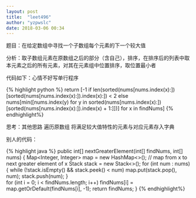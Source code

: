 ```yaml
---
layout: post
title:  "leet496"
author: "yzpwslc"
date: 2018-03-06 00:34
---
```


<p>题目：在给定数组中寻找一个子数组每个元素的下一个较大值</p>
<p>分析：取子数组元素在原数组之后的部分（含自己），排序，在排序后的列表中取本元素之后的所有元素，对其在元素组中位置排序，取位置最小者</p>
<p>代码如下：心情不好写单行程序</p>
{% highlight python %}
        return [-1 if len(sorted(nums[nums.index(x):])[sorted(nums[nums.index(x):]).index(x):]) < 2 else nums[min([nums.index(y) for y in sorted(nums[nums.index(x):])[sorted(nums[nums.index(x):]).index(x) + 1:]])] for x in findNums]
{% endhighlight%}
<p>思考：其他思路 遍历原数组 将满足较大值特性的元素与对应元素存入字典</p>
<p>别人的代码：</p>

{% highlight java %}
    public int[] nextGreaterElement(int[] findNums, int[] nums) {
        Map<Integer, Integer> map = new HashMap<>(); // map from x to next greater element of x
        Stack<Integer> stack = new Stack<>();
        for (int num : nums) {
            while (!stack.isEmpty() && stack.peek() < num)
                map.put(stack.pop(), num);
            stack.push(num);
        }   
        for (int i = 0; i < findNums.length; i++)
            findNums[i] = map.getOrDefault(findNums[i], -1);
        return findNums;
    }
{% endhighlight%}
